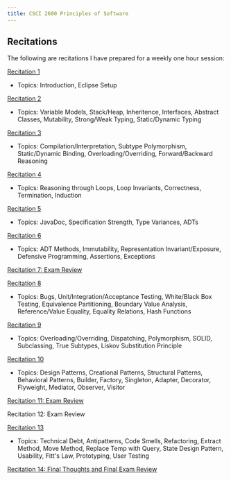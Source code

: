 ```yaml
---
title: CSCI 2600 Principles of Software
---
```


## Recitations
The following are recitations I have prepared for a weekly one hour session:

[Recitation 1](recitation01.pdf)
- Topics: Introduction, Eclipse Setup

[Recitation 2](recitation02.pdf)
- Topics: Variable Models, Stack/Heap, Inheritence, Interfaces, Abstract Classes, Mutability, Strong/Weak Typing, Static/Dynamic Typing

[Recitation 3](recitation03.pdf)
- Topics: Compilation/Interpretation, Subtype Polymorphism, Static/Dynamic Binding, Overloading/Overriding, Forward/Backward Reasoning

[Recitation 4](recitation04.pdf)
- Topics: Reasoning through Loops, Loop Invariants, Correctness, Termination, Induction

[Recitation 5](recitation05.pdf)
- Topics: JavaDoc, Specification Strength, Type Variances, ADTs

[Recitation 6](recitation06.pdf)
- Topics: ADT Methods, Immutability, Representation Invariant/Exposure, Defensive Programming, Assertions, Exceptions

[Recitation 7: Exam Review](recitation07)

[Recitation 8](recitation08.pdf)
- Topics: Bugs, Unit/Integration/Acceptance Testing, White/Black Box Testing, Equivalence Partitioning, Boundary Value Analysis, Reference/Value Equality, Equality Relations, Hash Functions

[Recitation 9](recitation09.pdf)
- Topics: Overloading/Overriding, Dispatching, Polymorphism, SOLID, Subclassing, True Subtypes, Liskov Substitution Principle

[Recitation 10](recitation10.pdf)
- Topics: Design Patterns, Creational Patterns, Structural Patterns, Behavioral Patterns, Builder, Factory, Singleton, Adapter, Decorator, Flyweight, Mediator, Observer, Visitor

[Recitation 11: Exam Review](recitation11)

Recitation 12: Exam Review

[Recitation 13](recitation13.pdf)
- Topics: Technical Debt, Antipatterns, Code Smells, Refactoring,
Extract Method, Move Method, Replace Temp with Query, State Design Pattern,
Usability, Fitt's Law, Prototyping, User Testing

[Recitation 14: Final Thoughts and Final Exam Review](recitation14.pdf)

